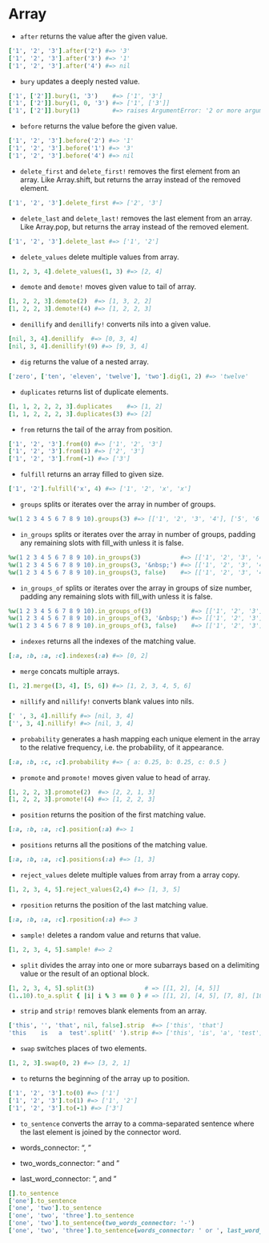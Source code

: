# Array

* `after` returns the value after the given value.

```ruby
['1', '2', '3'].after('2') #=> '3'
['1', '2', '3'].after('3') #=> '1'
['1', '2', '3'].after('4') #=> nil
```

* `bury` updates a deeply nested value.

```ruby
['1', ['2']].bury(1, '3')    #=> ['1', '3']
['1', ['2']].bury(1, 0, '3') #=> ['1', ['3']]
['1', ['2']].bury(1)         #=> raises ArgumentError: '2 or more arguments required'
```

* `before` returns the value before the given value.

```ruby
['1', '2', '3'].before('2') #=> '1'
['1', '2', '3'].before('1') #=> '3'
['1', '2', '3'].before('4') #=> nil
```

* `delete_first` and `delete_first!` removes the first element from an array. Like Array.shift, but returns the array instead of the removed element.

```ruby
['1', '2', '3'].delete_first #=> ['2', '3']
```

* `delete_last` and `delete_last!` removes the last element from an array. Like Array.pop, but returns the array instead of the removed element.

```ruby
['1', '2', '3'].delete_last #=> ['1', '2']
```

* `delete_values` delete multiple values from array.

```ruby
[1, 2, 3, 4].delete_values(1, 3) #=> [2, 4]
```

* `demote` and `demote!` moves given value to tail of array.

```ruby
[1, 2, 2, 3].demote(2)  #=> [1, 3, 2, 2]
[1, 2, 2, 3].demote!(4) #=> [1, 2, 2, 3]
```

* `denillify` and `denillify!` converts nils into a given value.

```ruby
[nil, 3, 4].denillify  #=> [0, 3, 4]
[nil, 3, 4].denillify!(9) #=> [9, 3, 4]
```

* `dig` returns the value of a nested array.

```ruby
['zero', ['ten', 'eleven', 'twelve'], 'two'].dig(1, 2) #=> 'twelve'
```

* `duplicates` returns list of duplicate elements.

```ruby
[1, 1, 2, 2, 2, 3].duplicates    #=> [1, 2]
[1, 1, 2, 2, 2, 3].duplicates(3) #=> [2]
```

* `from` returns the tail of the array from position.

```ruby
['1', '2', '3'].from(0) #=> ['1', '2', '3']
['1', '2', '3'].from(1) #=> ['2', '3']
['1', '2', '3'].from(-1) #=> ['3']
```

* `fulfill` returns an array filled to given size.

```ruby
['1', '2'].fulfill('x', 4) #=> ['1', '2', 'x', 'x']
```

* `groups` splits or iterates over the array in number of groups.

```ruby
%w(1 2 3 4 5 6 7 8 9 10).groups(3) #=> [['1', '2', '3', '4'], ['5', '6', '7'], ['8', '9', '10']]
```

* `in_groups` splits or iterates over the array in number of groups, padding any remaining slots with fill_with unless it is false.

```ruby
%w(1 2 3 4 5 6 7 8 9 10).in_groups(3)           #=> [['1', '2', '3', '4'], ['5', '6', '7', nil], ['8', '9', '10', nil]]
%w(1 2 3 4 5 6 7 8 9 10).in_groups(3, '&nbsp;') #=> [['1', '2', '3', '4'], ['5', '6', '7', '&nbsp;'], ['8', '9', '10', '&nbsp;']]
%w(1 2 3 4 5 6 7 8 9 10).in_groups(3, false)    #=> [['1', '2', '3', '4'], ['5', '6', '7'], ['8', '9', '10']]
```

* `in_groups_of` splits or iterates over the array in groups of size number, padding any remaining slots with fill_with unless it is false.

```ruby
%w(1 2 3 4 5 6 7 8 9 10).in_groups_of(3)           #=> [['1', '2', '3'], ['4', '5', '6'], ['7', '8', '9'], ['10', nil, nil]]
%w(1 2 3 4 5 6 7 8 9 10).in_groups_of(3, '&nbsp;') #=> [['1', '2', '3'], ['4', '5', '6'], ['7', '8', '9'], ['10', '&nbsp;', '&nbsp;']]
%w(1 2 3 4 5 6 7 8 9 10).in_groups_of(3, false)    #=> [['1', '2', '3'], ['4', '5', '6'], ['7', '8', '9'], ['10']]
```

* `indexes` returns all the indexes of the matching value.

```ruby
[:a, :b, :a, :c].indexes(:a) #=> [0, 2]
```

* `merge` concats multiple arrays.

```ruby
[1, 2].merge([3, 4], [5, 6]) #=> [1, 2, 3, 4, 5, 6]
```

* `nillify` and `nillify!` converts blank values into nils.

```ruby
[' ', 3, 4].nillify #=> [nil, 3, 4]
['', 3, 4].nillify! #=> [nil, 3, 4]
```

* `probability` generates a hash mapping each unique element in the array to the relative frequency, i.e. the probability, of it appearance.

```ruby
[:a, :b, :c, :c].probability #=> { a: 0.25, b: 0.25, c: 0.5 }
```

* `promote` and `promote!` moves given value to head of array.

```ruby
[1, 2, 2, 3].promote(2)  #=> [2, 2, 1, 3]
[1, 2, 2, 3].promote!(4) #=> [1, 2, 2, 3]
```

* `position` returns the position of the first matching value.

```ruby
[:a, :b, :a, :c].position(:a) #=> 1
```

* `positions` returns all the positions of the matching value.

```ruby
[:a, :b, :a, :c].positions(:a) #=> [1, 3]
```

* `reject_values` delete multiple values from array from a array copy.

```ruby
[1, 2, 3, 4, 5].reject_values(2,4) #=> [1, 3, 5]
```

* `rposition` returns the position of the last matching value.

```ruby
[:a, :b, :a, :c].rposition(:a) #=> 3
```

* `sample!` deletes a random value and returns that value.

```ruby
[1, 2, 3, 4, 5].sample! #=> 2
```

* `split` divides the array into one or more subarrays based on a delimiting value or the result of an optional block.

```ruby
[1, 2, 3, 4, 5].split(3)              # => [[1, 2], [4, 5]]
(1..10).to_a.split { |i| i % 3 == 0 } # => [[1, 2], [4, 5], [7, 8], [10]]
```

* `strip` and `strip!` removes blank elements from an array.

```ruby
['this', '', 'that', nil, false].strip  #=> ['this', 'that']
'this    is   a  test'.split(' ').strip #=> ['this', 'is', 'a', 'test']
```

* `swap` switches places of two elements.

```ruby
[1, 2, 3].swap(0, 2) #=> [3, 2, 1]
```

* `to` returns the beginning of the array up to position.

```ruby
['1', '2', '3'].to(0) #=> ['1']
['1', '2', '3'].to(1) #=> ['1', '2']
['1', '2', '3'].to(-1) #=> ['3']
```

* `to_sentence` converts the array to a comma-separated sentence where the last element is joined by the connector word.

 * words_connector:     “, ”
 * two_words_connector: “ and ”
 * last_word_connector: “, and ”

```ruby
[].to_sentence                                                                                     #=> ''
['one'].to_sentence                                                                                #=> 'one'
['one', 'two'].to_sentence                                                                         #=> 'one and two'
['one', 'two', 'three'].to_sentence                                                                #=> 'one, two, and three'
['one', 'two'].to_sentence(two_words_connector: '-')                                               #=> 'one-two'
['one', 'two', 'three'].to_sentence(words_connector: ' or ', last_word_connector: ' or at least ') #=> 'one or two or at least three'
```
